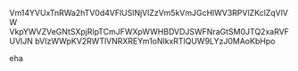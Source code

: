 Vm14YVUxTnRWa2hTV0d4VFlUSlNjVlZzVm5kVmJGcHlWV3RPVlZKclZqVlVW
VkpYWVZVeGNtSXpjRlpTCmJFWXpWWHBDVDJSWFNraGtSM0JTQ2xaRVFUVlJN
bVIzWWpKV2RWTlVNRXREYm1oNlkxRTlQUW9LYzJ0MAoKbHpo

eha